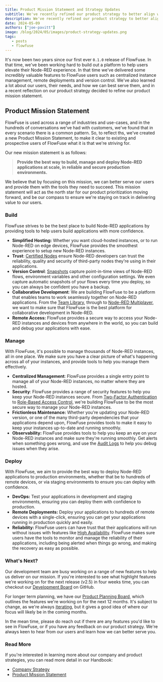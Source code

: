 ```yaml
---
title: Product Mission Statement and Strategy Updates
subtitle: We've recently refined our product strategy to better align with our mission and vision. Here's a summary of the changes.
description: We've recently refined our product strategy to better align with our mission and vision. Here's a summary of the changes.
date: 2024-05-09
authors: ["joe-pavitt"]
image: /blog/2024/05/images/product-strategy-updates.png
tags:
   - posts
   - flowfuse
---
```


It's now been two years since our first ever `0.1.0` release of FlowFuse. In that time, we've been working hard to build out a platform to help users elevate their Node-RED experience. In that time we've delivered some incredibly valuable features to FlowFuse users such as centralized instance management, remote deployments and version control. We've also learned a lot about our users, their needs, and how we can best serve them, and in a recent reflection on our product strategy decided to refine our product mission statement.

<!--more-->

## Product Mission Statement

FlowFuse is used across a range of industries and use-cases, and in the hundreds of conversations we've had with customers, we've found that in every scenario there is a common pattern. So, to reflect ths, we've created a new Product Mission Statement, to make it clear to existing and prospective users of FlowFuse what it is that we're striving for.

Our new mission statement is as follows:

> **Provide the best way to build, manage and deploy Node-RED applications at scale, in reliable and secure production environments.**

We believe that by focusing on this mission, we can better serve our users and provide them with the tools they need to succeed. This mission statement will act as the north star for our product prioritization moving forward, and be our compass to ensure we're staying on track in delivering value to our users.

### Build

FlowFuse strives to be the best place to build Node-RED applications by providing tools to help users build applications with more confidence.

- **Simplified Hosting:** Whether you want cloud-hosted instances, or to run Node-RED on edge devices, FlowFuse provides the smoothest experience to setup new Node-RED instances.
- **Trust**: [Certified Nodes](/blog/2023/10/certified-nodes/) ensure Node-RED developers can trust the reliability, quality and security of third-party nodes they're using in their applications.
- **Version Control**: [Snapshots](https://flowfuse.com/docs/user/snapshots/) capture point-in-time views of Node-RED flows, environment variables and other configuration settings. We even capture automatic snapshots of your flows every time you deploy, so you can always be confident you have a backup.
- **Collaborative Development**: We are building FlowFuse to be a platform that enables teams to work seamlessly together on Node-RED applications. From the [Team Library](/docs/user/shared-library/), through to [Node-RED Multiplayer](/blog/2024/04/node-red-multiplayer/), we want to make sure that FlowFuse is the best platform for collaborative development in Node-RED.
- **Remote Access:** FlowFuse provides a secure way to access your Node-RED instances and devices from anywhere in the world, so you can build and debug your applications with ease.

### Manage

With FlowFuse, it's possible to manage thousands of Node-RED instances, all in one place. We make sure you have a clear picture of what's happening across all of your instances, and provide tools to help you manage them effectively.

- **Centralized Management**: FlowFuse provides a single entry point to manage all of your Node-RED instances, no matter where they are hosted.
- **Security**: FlowFuse provides a range of security features to help you keep your Node-RED instances secure. From [Two-Factor Authentication](/docs/user/user-settings/#two-factor-authentication) to [Role-Based Access Control](/blog/2024/04/role-based-access-control-rbac-for-node-red-with-flowfuse/), we're building FlowFuse to be the most secure way to manage your Node-RED instances.
- **Frictionless Maintenance:** Whether you're updating your Node-RED version, or one of the many third-party dependencies that your applications depend upon, FlowFuse provides tools to make it easy to keep your instances up-to-date and running smoothly.
- **Observability:** FlowFuse provides tools to help you keep an eye on your Node-RED instances and make sure they're running smoothly. Get alerts when something goes wrong, and use the [Audit Logs](/docs/user/logs/#audit-log) to help you debug issues when they arise.

### Deploy

With FlowFuse, we aim to provide the best way to deploy Node-RED applications to production environments, whether that be to hundreds of remote devices, or via staging environments to ensure you can deploy with confidence.

- **DevOps:** Test your applications in development and staging environments, ensuring you can deploy them with confidence to production.
- **Remote Deployments:** Deploy your applications to hundreds of remote devices with a single-click, ensuring you can get your applications running in production quickly and easily.
- **Reliability:** FlowFuse users can have trust that their applications will run without issues with features like [High Availability](/blog/2023/06/flowforge-1-8-released/). FlowFuse makes sure users have the tools to monitor and manage the reliability of their applications, including being alerted when things go wrong, and making the recovery as easy as possible.

### What's Next?

Our development team are busy working on a range of new features to help us deliver on our mission. If you're interested to see what highlight features we're working on for the next release (v2.5) in four weeks time, you can checkout our [Development Board](https://github.com/orgs/FlowFuse/projects/1/views/39) on GitHub.

For longer term planning, we have our [Product Planning Board](https://github.com/orgs/FlowFuse/projects/3/views/9), which outlines the features we're working on for the next 12 months. It's subject to change, as we're always [iterating](/handbook/company/values/#%F0%9F%94%81-iterative-improvement), but it gives a good idea of where our focus will likely be in the coming months.

In the mean time, please do reach out if there are any features you'd like to see in FlowFuse, or if you have any feedback on our product strategy. We're always keen to hear from our users and learn how we can better serve you.

### Read More

If you're interested in learning more about our company and product strategies, you can read more detail in our Handbook:

- [Company Strategy](/handbook/company/strategy)
- [Product Mission Statement](/handbook/product/strategy)